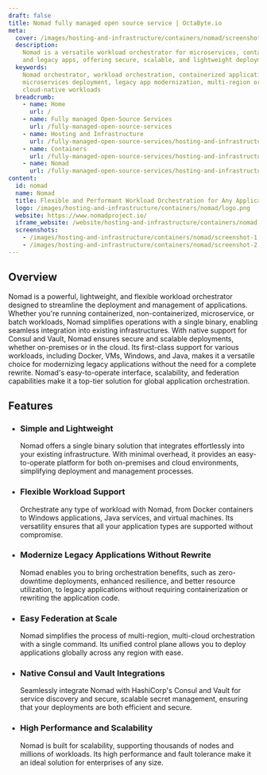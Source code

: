 ```yaml
---
draft: false
title: Nomad fully managed open source service | OctaByte.io
meta:
  cover: /images/hosting-and-infrastructure/containers/nomad/screenshot-1.jpg
  description:
    Nomad is a versatile workload orchestrator for microservices, containers,
    and legacy apps, offering secure, scalable, and lightweight deployment solutions.
  keywords:
    Nomad orchestrator, workload orchestration, containerized applications,
    microservices deployment, legacy app modernization, multi-region orchestration,
    cloud-native workloads
  breadcrumb:
    - name: Home
      url: /
    - name: Fully managed Open-Source Services
      url: /fully-managed-open-source-services
    - name: Hosting and Infrastructure
      url: /fully-managed-open-source-services/hosting-and-infrastructure
    - name: Containers
      url: /fully-managed-open-source-services/hosting-and-infrastructure/containers
    - name: Nomad
      url: /fully-managed-open-source-services/hosting-and-infrastructure/containers/nomad
content:
  id: nomad
  name: Nomad
  title: Flexible and Performant Workload Orchestration for Any Application
  logo: /images/hosting-and-infrastructure/containers/nomad/logo.png
  website: https://www.nomadproject.io/
  iframe_website: /website/hosting-and-infrastructure/containers/nomad
  screenshots:
    - /images/hosting-and-infrastructure/containers/nomad/screenshot-1.jpg
    - /images/hosting-and-infrastructure/containers/nomad/screenshot-2.jpg
---
```


## Overview

Nomad is a powerful, lightweight, and flexible workload orchestrator designed to streamline the deployment and management of applications. Whether you're running containerized, non-containerized, microservice, or batch workloads, Nomad simplifies operations with a single binary, enabling seamless integration into existing infrastructures. With native support for Consul and Vault, Nomad ensures secure and scalable deployments, whether on-premises or in the cloud. Its first-class support for various workloads, including Docker, VMs, Windows, and Java, makes it a versatile choice for modernizing legacy applications without the need for a complete rewrite. Nomad's easy-to-operate interface, scalability, and federation capabilities make it a top-tier solution for global application orchestration.

## Features

- ### Simple and Lightweight

  Nomad offers a single binary solution that integrates effortlessly into your existing infrastructure. With minimal overhead, it provides an easy-to-operate platform for both on-premises and cloud environments, simplifying deployment and management processes.

- ### Flexible Workload Support

  Orchestrate any type of workload with Nomad, from Docker containers to Windows applications, Java services, and virtual machines. Its versatility ensures that all your application types are supported without compromise.

- ### Modernize Legacy Applications Without Rewrite

  Nomad enables you to bring orchestration benefits, such as zero-downtime deployments, enhanced resilience, and better resource utilization, to legacy applications without requiring containerization or rewriting the application code.

- ### Easy Federation at Scale

  Nomad simplifies the process of multi-region, multi-cloud orchestration with a single command. Its unified control plane allows you to deploy applications globally across any region with ease.

- ### Native Consul and Vault Integrations

  Seamlessly integrate Nomad with HashiCorp's Consul and Vault for service discovery and secure, scalable secret management, ensuring that your deployments are both efficient and secure.

- ### High Performance and Scalability

  Nomad is built for scalability, supporting thousands of nodes and millions of workloads. Its high performance and fault tolerance make it an ideal solution for enterprises of any size.
